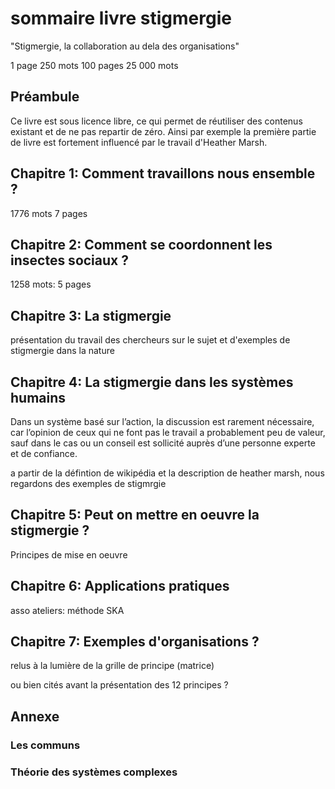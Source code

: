 # sommaire livre stigmergie

"Stigmergie, la collaboration au dela des organisations"

1 page 	250 mots
100 pages 	25 000 mots

## Préambule

Ce livre est sous licence libre, ce qui permet de réutiliser des contenus existant et de ne pas repartir de zéro. Ainsi par exemple la première partie de livre est fortement influencé par le travail d'Heather Marsh.



## Chapitre 1: Comment travaillons nous ensemble ?

1776 mots 7 pages

## Chapitre 2: Comment se coordonnent les insectes sociaux ?

1258 mots: 5 pages

## Chapitre 3: La stigmergie

présentation du travail des chercheurs sur le sujet et d'exemples de stigmergie dans la nature 

## Chapitre 4: La stigmergie dans les systèmes humains

Dans un système basé sur l’action, la discussion est rarement nécessaire, car l’opinion de ceux qui ne font pas le travail a probablement peu de valeur, sauf dans le cas ou un conseil est sollicité auprès d’une personne experte et de confiance.

a partir de la défintion de wikipédia et la description de heather marsh, nous regardons des exemples de stigmrgie

## Chapitre 5: Peut on mettre en oeuvre la stigmergie ?

Principes de mise en oeuvre


## Chapitre 6: Applications pratiques

asso
ateliers: méthode SKA


## Chapitre 7: Exemples d'organisations ?

relus à la lumière de la grille de principe (matrice)

ou bien cités avant la présentation des 12 principes ?

## Annexe

### Les communs

### Théorie des systèmes complexes


